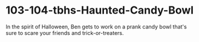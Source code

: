 # 103-104-tbhs-Haunted-Candy-Bowl
In the spirit of Halloween, Ben gets to work on a prank candy bowl that's sure to scare your friends and trick-or-treaters. 
